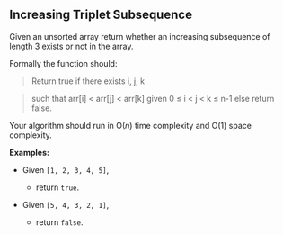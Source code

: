 ## Increasing Triplet Subsequence

Given an unsorted array return whether an increasing subsequence of length 3 exists or not in the array.

Formally the function should:

> Return true if there exists i, j, k 

> such that arr[i] < arr[j] < arr[k] given 0 ≤ i < j < k ≤ n-1 else return false.

Your algorithm should run in O(*n*) time complexity and O(1) space complexity.

**Examples:**

* Given `[1, 2, 3, 4, 5]`,
  * return `true`.

* Given `[5, 4, 3, 2, 1]`,
  * return `false`.